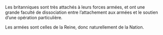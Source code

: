 Les britanniques sont très attachés à leurs forces armées, et ont une grande faculté de dissociation entre l’attachement aux armées et le soutien d’une opération particulière.

Les armées sont celles de la Reine, donc naturellement de la Nation.
